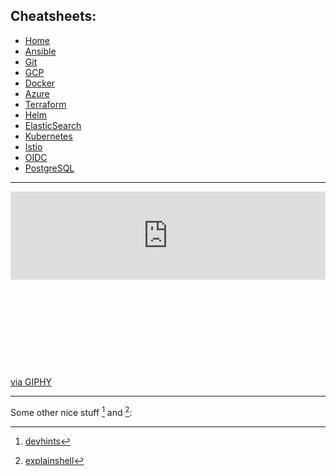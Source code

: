 ## Cheatsheets:

* <ins>[Home](#)</ins>
* [Ansible](ansible.md)
* [Git](git.md)
* [GCP](gcp.md)
* [Docker](docker.md)
* [Azure](azure.md)
* [Terraform](terraform.md)
* [Helm](helm.md)
* [ElasticSearch](elastic.md)
* [Kubernetes](k8s.md)
* [Istio](istio.md)
* [OIDC](openID.md)
* [PostgreSQL](postgres.md)

---

<div style="width:100%;height:0;padding-bottom:56%;position:relative;"><iframe src="https://giphy.com/embed/u5sgL5pks5JXKHcVZo" width="100%" height="50%" style="position:absolute" frameBorder="0" class="giphy-embed" allowFullScreen></iframe></div><p><a href="https://giphy.com/gifs/nickelodeon-cartoons-nicktoons-middlemost-post-u5sgL5pks5JXKHcVZo">via GIPHY</a></p>
 
---

Some other nice stuff [^1] and [^2]:

 [^1]: [devhints](https://devhints.io/) 
 [^2]: [explainshell](https://explainshell.com/)